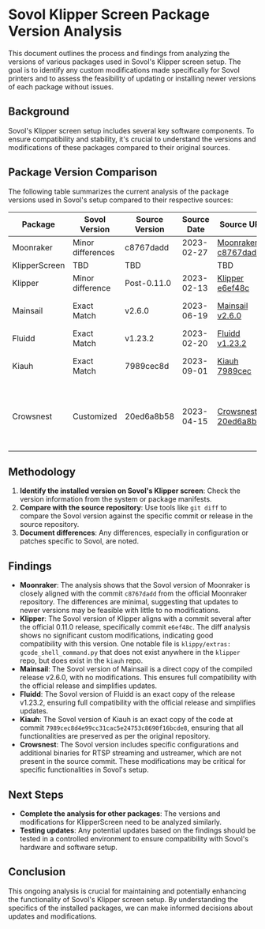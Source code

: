 # Sovol Klipper Screen Package Version Analysis

This document outlines the process and findings from analyzing the versions of various packages used in Sovol's Klipper screen setup. The goal is to identify any custom modifications made specifically for Sovol printers and to assess the feasibility of updating or installing newer versions of each package without issues.

## Background

Sovol's Klipper screen setup includes several key software components. To ensure compatibility and stability, it's crucial to understand the versions and modifications of these packages compared to their original sources.

## Package Version Comparison

The following table summarizes the current analysis of the package versions used in Sovol's setup compared to their respective sources:

| Package       | Sovol Version | Source Version | Source Date | Source URL | Notes |
|---------------|---------------|----------------|-------------|------------|-------|
| Moonraker     | Minor differences | c8767dadd     | 2023-02-27  | [Moonraker c8767dadd](https://github.com/Arksine/moonraker/tree/c8767daddf6d5930841a8279767aaf20362c5eb0) | See `diff-moonraker.txt` |
| KlipperScreen | TBD           | TBD            |             | TBD        | TBD   |
| Klipper       | Minor difference | Post-0.11.0   | 2023-02-13  | [Klipper e6ef48c](https://github.com/Klipper3d/klipper/tree/e6ef48cdf7b7e23f422cbe0ec46091001b840674) | See `diff-klipper.txt` |
| Mainsail      | Exact Match   | v2.6.0         | 2023-06-19  | [Mainsail v2.6.0](https://github.com/mainsail-crew/mainsail/releases/tag/v2.6.0) | Direct copy of the compiled release |
| Fluidd        | Exact Match   | v1.23.2        | 2023-02-20  | [Fluidd v1.23.2](https://github.com/fluidd-core/fluidd/releases/tag/v1.23.2) | Direct copy of the release |
| Kiauh         | Exact Match   | 7989cec8d | 2023-09-01 | [Kiauh 7989cec](https://github.com/dw-0/kiauh/tree/7989cec8d4e99cc31cac5e24753c8690f16bcde8) | Direct copy of the code at this commit |
| Crowsnest     | Customized    | 20ed6a8b58     | 2023-04-15 | [Crowsnest 20ed6a8b58](https://github.com/mainsail-crew/crowsnest/tree/20ed6a8b585a92e8a0e7d8333e81b6e8ca7044e1) | Custom RTSP server setup and ustreamer binary. See `diff-crowsnest.txt` |

## Methodology

1. **Identify the installed version on Sovol's Klipper screen**: Check the version information from the system or package manifests.
2. **Compare with the source repository**: Use tools like `git diff` to compare the Sovol version against the specific commit or release in the source repository.
3. **Document differences**: Any differences, especially in configuration or patches specific to Sovol, are noted.

## Findings

- **Moonraker**: The analysis shows that the Sovol version of Moonraker is closely aligned with the commit `c8767dadd` from the official Moonraker repository. The differences are minimal, suggesting that updates to newer versions may be feasible with little to no modifications.
- **Klipper**: The Sovol version of Klipper aligns with a commit several after the official 0.11.0 release, specifically commit `e6ef48c`. The diff analysis shows no significant custom modifications, indicating good compatibility with this version. One notable file is `klippy/extras: gcode_shell_command.py` that does not exist anywhere in the `klipper` repo, but does exist in the `kiauh` repo.
- **Mainsail**: The Sovol version of Mainsail is a direct copy of the compiled release v2.6.0, with no modifications. This ensures full compatibility with the official release and simplifies updates.
- **Fluidd**: The Sovol version of Fluidd is an exact copy of the release v1.23.2, ensuring full compatibility with the official release and simplifies updates.
- **Kiauh**: The Sovol version of Kiauh is an exact copy of the code at commit `7989cec8d4e99cc31cac5e24753c8690f16bcde8`, ensuring that all functionalities are preserved as per the original repository.
- **Crowsnest**: The Sovol version includes specific configurations and additional binaries for RTSP streaming and ustreamer, which are not present in the source commit. These modifications may be critical for specific functionalities in Sovol's setup.

## Next Steps

- **Complete the analysis for other packages**: The versions and modifications for KlipperScreen need to be analyzed similarly.
- **Testing updates**: Any potential updates based on the findings should be tested in a controlled environment to ensure compatibility with Sovol's hardware and software setup.

## Conclusion

This ongoing analysis is crucial for maintaining and potentially enhancing the functionality of Sovol's Klipper screen setup. By understanding the specifics of the installed packages, we can make informed decisions about updates and modifications.
